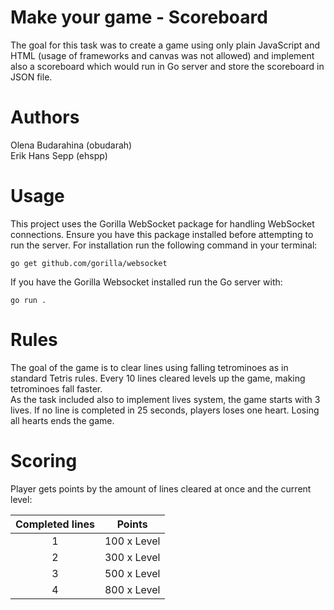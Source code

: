 # Make your game - Scoreboard

The goal for this task was to create a game using only plain JavaScript and HTML 
(usage of frameworks and canvas was not allowed) and implement also a scoreboard
which would run in Go server and store the scoreboard in JSON file.

# Authors

Olena Budarahina (obudarah)  
Erik Hans Sepp (ehspp)

# Usage

This project uses the Gorilla WebSocket package for handling WebSocket connections.
Ensure you have this package installed before attempting to run the server.
For installation run the following command in your terminal:

`go get github.com/gorilla/websocket`

If you have the Gorilla Websocket installed run the Go server with:

`go run . `

# Rules

The goal of the game is to clear lines using falling 
tetrominoes as in standard Tetris rules.
Every 10 lines cleared levels up the game, making tetrominoes fall 
faster.  
As the task included also to implement lives system, the game starts with 3 lives.
If no line is completed in 25 seconds, players loses
one heart. Losing all hearts ends the game.

# Scoring 

Player gets points by the amount of lines cleared at once and the current level:

|Completed lines|Points|
|:---:|:---:|
|1|100 x Level|
|2|300 x Level|
|3|500 x Level|
|4|800 x Level|